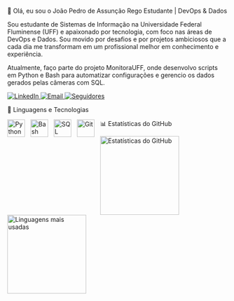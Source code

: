 👋 Olá, eu sou o João Pedro de Assunção Rego
Estudante | DevOps & Dados

Sou estudante de Sistemas de Informação na Universidade Federal Fluminense (UFF) e apaixonado por tecnologia, com foco nas áreas de DevOps e Dados. Sou movido por desafios e por projetos ambiciosos que a cada dia me transformam em um profissional melhor em conhecimento e experiência.

Atualmente, faço parte do projeto MonitoraUFF, onde desenvolvo scripts em Python e Bash para automatizar configurações e gerencio os dados gerados pelas câmeras com SQL.

<p align="left">
<a href="https://www.google.com/search?q=https://www.linkedin.com/in/SEU-LINKEDIN-AQUI/" target="_blank">
<img
alt="LinkedIn"
title="Conecte-se comigo no LinkedIn"
src="https://www.google.com/search?q=https://img.shields.io/badge/-LinkedIn-0077B5%3Fstyle%3Dfor-the-badge%26logo%3Dlinkedin%26logoColor%3Dwhite"
/>
</a>
<a href="mailto:joaopedroassuncaorego@gmail.com">
<img
alt="Email"
title="Entre em contato por e-mail"
src="https://www.google.com/search?q=https://img.shields.io/badge/-Gmail-D14836%3Fstyle%3Dfor-the-badge%26logo%3Dgmail%26logoColor%3Dwhite"
/>
</a>
<a href="https://www.google.com/search?q=https://github.com/SEU-USUARIO-GITHUB%3Ftab%3Dfollowers">
<img
alt="Seguidores"
title="Me siga no GitHub"
src="https://www.google.com/search?q=https://custom-icon-badges.demolab.com/github/followers/SEU-USUARIO-GITHUB%3Fcolor%3D236ad3%26labelColor%3D1155ba%26style%3Dfor-the-badge%26logo%3Dgithub%26label%3DSeguidores%26logoColor%3Dwhite"
/>
</a>
</p>

🤖 Linguagens e Tecnologias
<div style="display: inline_block">




<img
align="left"
alt="Python"
title="Python"
width="40px"
style="padding-right: 10px;"
src="https://cdn.jsdelivr.net/gh/devicons/devicon@latest/icons/python/python-original.svg"
/>
<img
align="left"
alt="Bash"
title="Bash"
width="40px"
style="padding-right: 10px;"
src="https://www.google.com/search?q=https://cdn.jsdelivr.net/gh/devicons/devicon%40latest/icons/bash/bash-original.svg"
/>
<img
align="left"
alt="SQL"
title="SQL"
width="40px"
style="padding-right: 10px;"
src="https://www.google.com/search?q=https://cdn.jsdelivr.net/gh/devicons/devicon%40latest/icons/postgresql/postgresql-plain-wordmark.svg"
/>
<img
align="left"
alt="Git"
title="Git"
width="40px"
style="padding-right: 10px;"
src="https://cdn.jsdelivr.net/gh/devicons/devicon@latest/icons/git/git-original.svg"
/>
</div>







📊 Estatísticas do GitHub
<p>
<img
align="left"
alt="Estatísticas do GitHub"
height="180em"
style="padding-right: 10px;"
src="https://www.google.com/search?q=https://github-readme-stats.vercel.app/api%3Fusername%3DSEU-USUARIO-GITHUB%26show_icons%3Dtrue%26theme%3Dtokyonight%26include_all_commits%3Dtrue%26locale%3Dpt-br"
/>
<img
align="left"
alt="Linguagens mais usadas"
height="180em"
src="https://www.google.com/search?q=https://github-readme-stats.vercel.app/api/top-langs/%3Fusername%3DSEU-USUARIO-GITHUB%26theme%3Dtokyonight%26layout%3Dcompact%26custom_title%3DLinguagens%26langs_count%3D6"
/>
</p>
